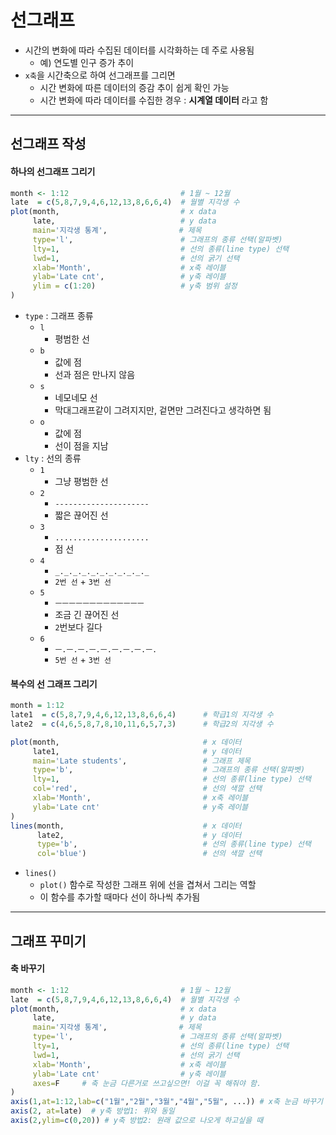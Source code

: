 # 선그래프

* 시간의 변화에 따라 수집된 데이터를 시각화하는 데 주로 사용됨
  * 예) 연도별 인구 증가 추이
* `x축`을 시간축으로 하여 선그래프를 그리면
  * 시간 변화에 따른 데이터의 증감 추이 쉽게 확인 가능
  * 시간 변화에 따라 데이터를 수집한 경우 : **시계열 데이터** 라고 함



---



## 선그래프 작성

#### 하나의 선그래프 그리기

```R
month <- 1:12                         # 1월 ~ 12월
late  = c(5,8,7,9,4,6,12,13,8,6,6,4)  # 월별 지각생 수
plot(month,                           # x data
     late,                            # y data
     main='지각생 통계',                # 제목 
     type='l',                        # 그래프의 종류 선택(알파벳) 
     lty=1,                           # 선의 종류(line type) 선택
     lwd=1,                           # 선의 굵기 선택
     xlab='Month',                    # x축 레이블
     ylab='Late cnt',                 # y축 레이블
     ylim = c(1:20)                   # y축 범위 설정 
)
```

* `type` : 그래프 종류
  * `l` 
    * 평범한 선
  * `b` 
    * 값에 점
    * 선과 점은 만나지 않음
  * `s`
    * 네모네모 선
    * 막대그래프같이 그려지지만, 겉면만 그려진다고 생각하면 됨
  * `o`
    * 값에 점
    * 선이 점을 지남
* `lty` : 선의 종류
  * `1`
    * 그냥 평범한 선
  * `2`
    * `---------------------`
    * 짧은 끊어진 선
  * `3`
    * `.....................`
    * 점 선
  * `4`
    * `_._._._._._._._._._._`
    * `2번 선` + `3번 선`
  * `5`
    * `ㅡㅡㅡㅡㅡㅡㅡㅡㅡㅡㅡㅡㅡ`
    * 조금 긴 끊어진 선
    * `2`번보다 길다
  * `6`
    * `ㅡ.ㅡ.ㅡ.ㅡ.ㅡ.ㅡ.ㅡ.ㅡ.ㅡ.`
    * `5번 선` + `3번 선`

#### 복수의 선 그래프 그리기

```R
month = 1:12
late1  = c(5,8,7,9,4,6,12,13,8,6,6,4)      # 학급1의 지각생 수
late2  = c(4,6,5,8,7,8,10,11,6,5,7,3)      # 학급2의 지각생 수

plot(month,                                # x 데이터
     late1,                                # y 데이터
     main='Late students',                 # 그래프 제목
     type='b',                             # 그래프의 종류 선택(알파벳)
     lty=1,                                # 선의 종류(line type) 선택
     col='red',                            # 선의 색깔 선택          
     xlab='Month',                         # x축 레이블
     ylab='Late cnt'                       # y축 레이블
)
lines(month,                               # x 데이터
      late2,                               # y 데이터
      type='b',                            # 선의 종류(line type) 선택
      col='blue')                          # 선의 색깔 선택
```

* `lines()` 
  * `plot()` 함수로 작성한 그래프 위에 선을 겹쳐서 그리는 역할
  * 이 함수를 추가할 때마다 선이 하나씩 추가됨



---



## 그래프 꾸미기

#### 축 바꾸기

```R
month <- 1:12                         # 1월 ~ 12월
late  = c(5,8,7,9,4,6,12,13,8,6,6,4)  # 월별 지각생 수
plot(month,                           # x data
     late,                            # y data
     main='지각생 통계',                # 제목 
     type='l',                        # 그래프의 종류 선택(알파벳) 
     lty=1,                           # 선의 종류(line type) 선택
     lwd=1,                           # 선의 굵기 선택
     xlab='Month',                    # x축 레이블
     ylab='Late cnt'                  # y축 레이블
     axes=F     # 축 눈금 다른거로 쓰고싶으면! 이걸 꼭 해줘야 함.
)
axis(1,at=1:12,lab=c("1월","2월","3월","4월","5월", ...)) # x축 눈금 바꾸기
axis(2, at=late)  # y축 방법1: 위와 동일
axis(2,ylim=c(0,20)) # y축 방법2: 원래 값으로 나오게 하고싶을 때 
```



